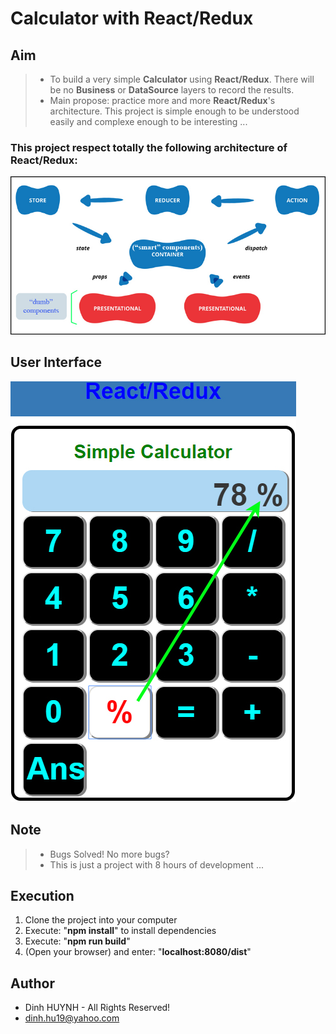 # Calculator with React/Redux

## Aim

> + To build a very simple **Calculator** using **React/Redux**. There will be no **Business** or **DataSource** layers to record the results.
> + Main propose: practice more and more **React/Redux**'s architecture. This project is simple enough to be understood easily and complexe enough to be interesting ...
> 
### This project respect totally the following architecture of React/Redux: 

![alt text](assets/img/react-redux-architecture.jpg)

## User Interface
 
![alt text](assets/img/UI.jpg)

## Note
> * Bugs Solved! No more bugs?
> * This is just a project with 8 hours of development ...

## Execution
1. Clone the project into your computer
2. Execute: "**npm install**" to install dependencies
3. Execute: "**npm run build**"
4. (Open your browser) and enter: "**localhost:8080/dist**"

## Author
* Dinh HUYNH - All Rights Reserved!
* dinh.hu19@yahoo.com